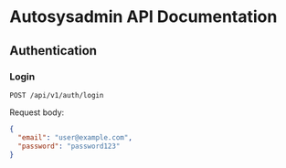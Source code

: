 <!-- frontend/docs/api.md -->
# Autosysadmin API Documentation

## Authentication

### Login
`POST /api/v1/auth/login`

Request body:
```json
{
  "email": "user@example.com",
  "password": "password123"
}